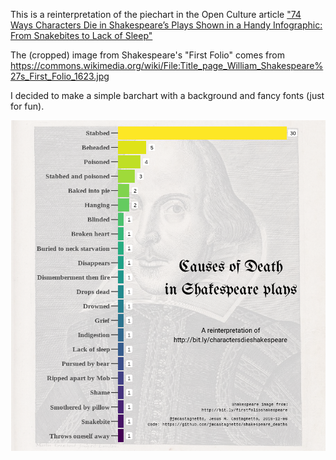 This is a reinterpretation of the piechart in the Open Culture article ["74 Ways Characters Die in Shakespeare’s Plays Shown in a Handy Infographic: From Snakebites to Lack of Sleep"](http://bit.ly/charactersdieshakespeare)

The (cropped) image from Shakespeare's "First Folio" comes from https://commons.wikimedia.org/wiki/File:Title_page_William_Shakespeare%27s_First_Folio_1623.jpg

I decided to make a simple barchart with a background and fancy fonts (just for fun).

![Barplot](https://raw.githubusercontent.com/jmcastagnetto/shakespeare_deaths/master/20191206-deaths-shakespeare-plays.png)